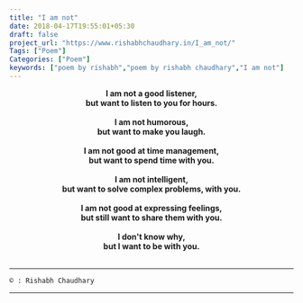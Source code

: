 ```yaml
---
title: "I am not"
date: 2018-04-17T19:55:01+05:30
draft: false
project_url: "https://www.rishabhchaudhary.in/I_am_not/"
Tags: ["Poem"]
Categories: ["Poem"]
keywords: ["poem by rishabh","poem by rishabh chaudhary","I am not"]
---
```



<center><b>
I am not a good listener,<br>
but want to listen to you for hours.<br><br>
I am not humorous,<br>
but want to make you laugh.<br><br>
I am not good at time management,<br>
but want to spend time with you.<br><br>
I am not intelligent,<br>
but want to solve complex problems, with you.<br><br>
I am not good at expressing feelings,<br>
but still want to share them with you.<br><br>
I don't know why,<br>
but I want to be with you.<br><br>
</b></center>

___________________________________________
```
© : Rishabh Chaudhary
```

___________________________________________
